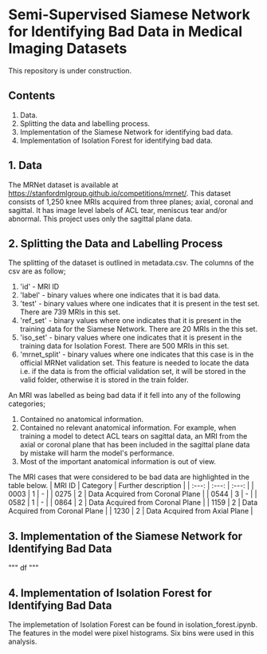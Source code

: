 # Semi-Supervised Siamese Network for Identifying Bad Data in Medical Imaging Datasets

This repository is under construction.

## Contents
1. Data.
2. Splitting the data and labelling process.
3. Implementation of the Siamese Network for identifying bad data.
4. Implementation of Isolation Forest for identifying bad data.



## 1. Data
The MRNet dataset is available at https://stanfordmlgroup.github.io/competitions/mrnet/. This dataset consists of 1,250 knee MRIs acquired from three planes; axial, coronal and sagittal. It has image level labels of ACL tear, meniscus tear and/or abnormal. This project uses only the sagittal plane data.   


## 2. Splitting the Data and Labelling Process
The splitting of the dataset is outlined in metadata.csv. The columns of the csv are as follow;
1. 'id' - MRI ID
2. 'label' - binary values where one indicates that it is bad data.
3. 'test' - binary values where one indicates that it is present in the test set. There are 739 MRIs in this set.
4. 'ref_set' - binary values where one indicates that it is present in the training data for the Siamese Network. There are 20 MRIs in the this set.
5. 'iso_set' - binary values where one indicates that it is present in the training data for Isolation Forest. There are 500 MRIs in this set. 
6. 'mrnet_split' - binary values where one indicates that this case is in the official MRNet validation set. This feature is needed to locate the data i.e. if the data is from the official validation set, it will be stored in the valid folder, otherwise it is stored in the train folder.


An MRI was labelled as being bad data if it fell into any of the following categories;
1. Contained no anatomical information.
2. Contained no relevant anatomical information. For example, when training a model to detect ACL tears on sagittal data, an MRI from the axial or coronal plane that has been included in the sagittal plane data by mistake will harm the model's performance. 
3. Most of the important anatomical information is out of view.

The MRI cases that were considered to be bad data are highlighted in the table below.
| MRI ID | Category | Further description |
| :---: | :---: | :---: |
| 0003 | 1 | - |
| 0275 | 2 | Data Acquired from Coronal Plane |
| 0544 | 3 | - |
| 0582 | 1 | - |
| 0864 | 2 | Data Acquired from Coronal Plane |
| 1159 | 2 | Data Acquired from Coronal Plane |
| 1230 | 2 | Data Acquired from Axial Plane |

## 3. Implementation of the Siamese Network for Identifying Bad Data
"""
df
"""


## 4. Implementation of Isolation Forest for Identifying Bad Data
The implemetation of Isolation Forest can be found in isolation_forest.ipynb. The features in the model were pixel histograms. Six bins were used in this analysis.

